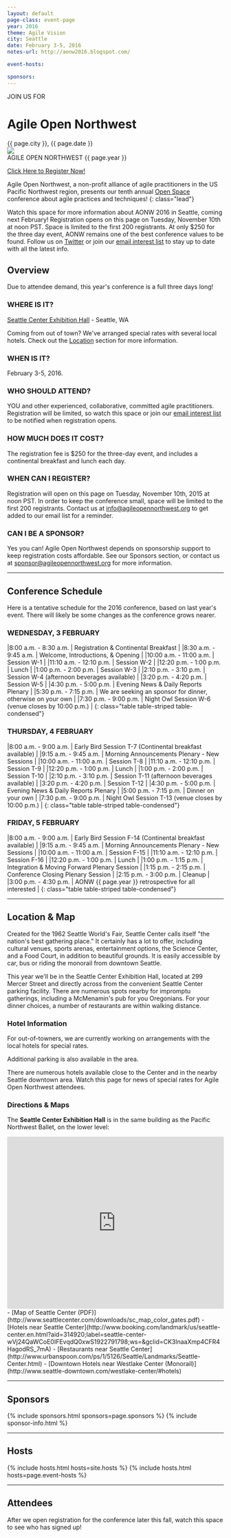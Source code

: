 ```yaml
---
layout: default
page-class: event-page
year: 2016
theme: Agile Vision
city: Seattle
date: February 3-5, 2016
notes-url: http://aonw2016.blogspot.com/

event-hosts:

sponsors:
---
```


<!-- put this in the sponsors section above the line of hyphens
  - url: http://scrumalliance.org/
    img: scrum-alliance.png
    text: |
      Become part of something bigger than you alone. [Scrum Alliance](http://scrumalliance.org/) brings you together with like-minded people who are passionate about Scrum and who dream, explore – and live – project management brilliance every day. A nonprofit professional organization, we provide advocacy, community, and education to support this movement, equip our members, and help them succeed with Scrum in software development and beyond. Come sprint with us!
-->

<div class="attention">JOIN US FOR</div>

<h1>Agile Open Northwest</h1>
<div class="lead">{{ page.city }}, {{ page.date }}</div>

<div id="overview" class="banner cta-banner">
  <img src="/img/circle.jpg" class="background"/>
  <div class="darken"></div>
  <div class="words">
  <div class="attention">AGILE OPEN NORTHWEST {{ page.year }}</div>
<!--  <div class="big-message">{{ page.theme }}</div> -->
</div>

  <a href="https://www.eventbrite.com/e/agile-open-northwest-2016-registration-19487755401?ref=elink" target="_blank" class="btn btn-primary">Click Here to Register Now!</a>

<!--
  <a href="https://www.eventbrite.com/e/agile-open-northwest-2015-registration-13797256967" class="btn btn-primary">Event signup not yet open, but stay tuned!</a>
  <a href="" class="btn btn-primary">Event signup opens Tuesday, November 10th at noon PST!</a>
-->

</div>

Agile Open Northwest, a non-profit alliance of agile practitioners in the US Pacific Northwest region, presents our tenth annual [Open Space](/#about_open_space) conference about agile practices and techniques!
{: class="lead"}

<p>Watch this space for more information about AONW 2016 in Seattle, coming next February! Registration opens on this page on Tuesday, November 10th at noon
PST. Space is limited to the first 200 registrants. At only $250 for the three day event, AONW remains one of the best conference values to be found. Follow us on
<a href="http://twitter.com/aonw">Twitter</a> or join our
<a href="mailto:info@AgileOpenNorthwest.org?subject=Please%20add%20me%20to%20the%20AONW%20interest%20list&amp;body=Please%20add%20my%20email%20address%20to%20the%20AONW%20interest%20list!">email interest list</a>
 to stay up to date with all the latest info.
</p>

Overview
--------

Due to attendee demand, this year's conference is a full three days long!

### WHERE IS IT?

[Seattle Center Exhibition Hall](http://seattlecenter.com/locations/detail.aspx?id=27) - Seattle, WA

Coming from out of town? We've arranged special rates with several local hotels. Check out the [Location](#location) section for more information.

### WHEN IS IT?

February 3-5, 2016.

### WHO SHOULD ATTEND?

YOU and other experienced, collaborative, committed agile practitioners. Registration will be limited, so watch this space or join our <a href="mailto:info@AgileOpenNorthwest.org?subject=Please%20add%20me%20to%20the%20AONW%20interest%20list&amp;body=Please%20add%20my%20email%20address%20to%20the%20AONW%20interest%20list%20so%20I%20can%20be%20notified%20when%20when%20registration%20opens!">email interest list</a>
 to be notified when registration opens.

### HOW MUCH DOES IT COST?

The registration fee is $250 for the three-day event, and includes a continental breakfast and lunch each day.

### WHEN CAN I REGISTER?

Registration will open on this page on Tuesday, November 10th, 2015 at noon PST. In order to keep the conference small, space will be limited
to the first 200 registrants.
Contact us at [info@agileopennorthwest.org](mailto:info@agileopennorthwest.org) to get added to our email list for a reminder.

### CAN I BE A SPONSOR?

Yes you can! Agile Open Northwest depends on sponsorship support to keep registration costs affordable. See our Sponsors section, or contact us at
[sponsor@agileopennorthwest.org](mailto:sponsor@agileopennorthwest.org) for more information.


<hr class="section"/>
<h2 id="schedule">Conference Schedule</h2>
Here is a tentative schedule for the 2016 conference, based on last year's event. There will likely be some changes as the conference grows nearer.

### WEDNESDAY,  3 FEBRUARY

|8:00 a.m. - 8:30 a.m.   | Registration & Continental Breakfast |
|8:30 a.m. - 9:45 a.m.   | Welcome, Introductions, & Opening |
|10:00 a.m. - 11:00 a.m. | Session W-1 |
|11:10 a.m. - 12:10 p.m. | Session W-2 |
|12:20 p.m. - 1:00 p.m.  | Lunch  |
|1:00 p.m. - 2:00 p.m.   | Session W-3 |
|2:10 p.m. - 3:10 p.m.   |  Session W-4 (afternoon beverages available) |
|3:20 p.m. - 4:20 p.m.   | Session W-5 |
|4:30 p.m. - 5:00 p.m.   | Evening News & Daily Reports Plenary |
|5:30 p.m. - 7:15 p.m.   | We are seeking an sponsor for dinner, otherwise on your own |
|7:30 p.m. - 9:00 p.m.   | Night Owl Session W-6 (venue closes by 10:00 p.m.) |
{: class="table table-striped table-condensed"}

### THURSDAY, 4 FEBRUARY

|8:00 a.m. - 9:00 a.m.   | Early Bird Session T-7 (Continental breakfast available) |
|9:15 a.m. - 9:45 a.m.   | Morning Announcements Plenary - New Sessions |
|10:00 a.m. - 11:00 a.m. | Session T-8 |
|11:10 a.m. - 12:10 p.m. | Session T-9 |
|12:20 p.m. - 1:00 p.m.  |  Lunch |
|1:00 p.m. - 2:00 p.m.   | Session T-10 |
|2:10 p.m. - 3:10 p.m.  |  Session T-11 (afternoon beverages available) |
|3:20 p.m. - 4:20 p.m.   | Session T-12 |
|4:30 p.m. - 5:00 p.m.   | Evening News & Daily Reports Plenary |
|5:00 p.m. - 7:15 p.m.   | Dinner on your own |
|7:30 p.m. - 9:00 p.m.   | Night Owl Session T-13 (venue closes by 10:00 p.m.) |
{: class="table table-striped table-condensed"}

### FRIDAY, 5 FEBRUARY

|8:00 a.m. - 9:00 a.m.   | Early Bird Session F-14 (Continental breakfast available) |
|9:15 a.m. - 9:45 a.m.   | Morning Announcements Plenary - New Sessions |
|10:00 a.m. - 11:00 a.m. | Session F-15 |
|11:10 a.m. - 12:10 p.m. | Session F-16 |
|12:20 p.m. - 1:00 p.m.  | Lunch |
|1:00 p.m. - 1:15 p.m.   | Integration & Moving Forward Plenary Session |
|1:15 p.m. - 2:15 p.m.   | Conference Closing Plenary Session |
|2:15 p.m. - 3:00 p.m.   | Cleanup |
|3:00 p.m. - 4:30 p.m.   | AONW {{ page.year }} retrospective for all interested |
{: class="table table-striped table-condensed"}


<hr class="section"/>
<h2 id="location">Location &amp; Map</h2>

Created for the 1962 Seattle World's Fair, Seattle Center calls itself "the nation's best gathering place." It certainly has a lot to offer, including cultural venues, sports arenas, entertainment options, the Science Center, and a Food Court, in addition to beautiful grounds. It is easily accessible by car, bus or riding the monorail from downtown Seattle.

This year we'll be in the Seattle Center Exhibition Hall, located at 299 Mercer Street and directly across from the convenient Seattle Center parking facility. There are numerous spots nearby for impromptu gatherings, including a McMenamin's pub for you Oregonians. For your dinner choices, a number of restaurants are within walking distance.

### Hotel Information

For out-of-towners, we are currently working on arrangements with the local hotels for special rates.

<!--
#### Pensione Nichols

1923 1st Ave  
E-Mail: info@pensionenichols.com  
http://pensionenichols.com/  
Phone: 206-441-7125  

Put “AGILE” in the notes when you register online or tell them you are registering for the agile conference if you reserve by phone.

Our conference rate is $80 per night; parking is $14 per 24 hours.

This is a small bed and breakfast hotel, but for this rate they are not serving breakfast. We are providing breakfast at the conference.

Notes on Pensione Nichols: This B&B hotel has a large, glorious English country shabby chic common room on the third floor with a glorious view of the sound where you can take your bottle of wine and talk all night. The hotel backed up against the Public Market. We negotiated a no-breakfast rate since we are providing breakfast at the conference, and the hotel doesn't start serving until 8a. Be prepared for a couple of long flights of stairs and no elevators, but the location and the view are worth it. The hotel is nine blocks from the Seattle Center and three blocks from the monorail.

#### Mediterranean Inn

425 Queen Anne Avenue North  
http://www.mediterranean-inn.com/  
Phone: 206-428-4700 or 866-525-4700  

We have a conference rate of $79/night for single queens (100% non-smoking, and all with kitchenettes), net and non-commission-able (no third party bookings eligible). Ask for the AONW conference discount if calling in or use AONW as your discount code on the web site. NOTE: The online discount code may not be available until late on 1/13 due to technical difficulties . . .

Parking is $10/night. Both are valid from Feb 3rd to Feb 8th, any number of nights. Upgrades to Kings or Double/Doubles will be an additional $10/night, limited only by availability (all the above is limited by availability).

This is a recently updated and refreshed older hotel right next to Seattle Center.
-->

Additional parking is also available in the area.

There are numerous hotels available close to the Center and in the nearby Seattle downtown area. Watch this page for news of special rates for Agile Open Northwest attendees.

### Directions & Maps

The **Seattle Center Exhibition Hall** is in the same building as the Pacific Northwest Ballet, on the lower level:

<iframe src="https://www.google.com/maps/embed?pb=!1m18!1m12!1m3!1d2689.0935592319906!2d-122.35368338436886!3d47.624312579185826!2m3!1f0!2f0!3f0!3m2!1i1024!2i768!4f13.1!3m3!1m2!1s0x0%3A0x3847566150997c6f!2sSeattle+Center+Exhibition+Hall!5e0!3m2!1sen!2sus!4v1447176982264" width="100%" height="400" frameborder="0" style="border:0" allowfullscreen></iframe>
- [Map of Seattle Center (PDF)](http://www.seattlecenter.com/downloads/sc_map_color_gates.pdf)
- [Hotels near Seattle Center](http://www.booking.com/landmark/us/seattle-center.en.html?aid=314920;label=seattle-center-wVj24QaWCoE0IFEvqdQ0xwS1922791798;ws=&gclid=CK3lnaaXmp4CFR4HagodRS_7mA)
- [Restaurants near Seattle Center](http://www.urbanspoon.com/ps/1/5126/Seattle/Landmarks/Seattle-Center.html)
- [Downtown Hotels near Westlake Center (Monorail)](http://www.seattle-downtown.com/westlake-center/#hotels)

<?php perch_content("Map") ?>


<hr class="section"/>
<h2 id="sponsors">Sponsors</h2>

{% include sponsors.html sponsors=page.sponsors %}
{% include sponsor-info.html %}


<hr class="section"/>
<h2 id="hosts">Hosts</h2>

{% include hosts.html hosts=site.hosts %}
{% include hosts.html hosts=page.event-hosts %}


<hr class="section"/>
<h2 id="attendees">Attendees</h2>
After we open registration for the conference later this fall, watch this space to see who has signed up!

<!--
{% include attendees/2016.html %}
-->